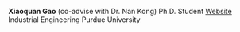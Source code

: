 **Xiaoquan Gao** (co-advise with Dr. Nan Kong)
Ph.D. Student [Website](https://xiaoquanhi.github.io/web/)
Industrial Engineering
Purdue University 
